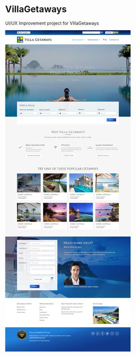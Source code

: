 # VillaGetaways
UI/UX Improvement project for VillaGetaways


<img src="https://raw.githubusercontent.com/d2phap/VillaGetaways/master/Design/Images/homepage.png" />

